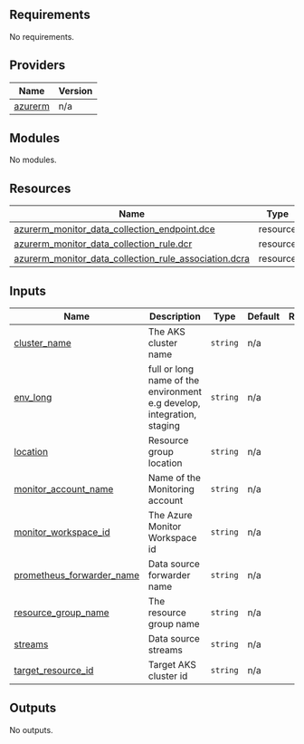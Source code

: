 <!-- BEGIN_TF_DOCS -->
## Requirements

No requirements.

## Providers

| Name | Version |
|------|---------|
| <a name="provider_azurerm"></a> [azurerm](#provider\_azurerm) | n/a |

## Modules

No modules.

## Resources

| Name | Type |
|------|------|
| [azurerm_monitor_data_collection_endpoint.dce](https://registry.terraform.io/providers/hashicorp/azurerm/latest/docs/resources/monitor_data_collection_endpoint) | resource |
| [azurerm_monitor_data_collection_rule.dcr](https://registry.terraform.io/providers/hashicorp/azurerm/latest/docs/resources/monitor_data_collection_rule) | resource |
| [azurerm_monitor_data_collection_rule_association.dcra](https://registry.terraform.io/providers/hashicorp/azurerm/latest/docs/resources/monitor_data_collection_rule_association) | resource |

## Inputs

| Name | Description | Type | Default | Required |
|------|-------------|------|---------|:--------:|
| <a name="input_cluster_name"></a> [cluster\_name](#input\_cluster\_name) | The AKS cluster name | `string` | n/a | yes |
| <a name="input_env_long"></a> [env\_long](#input\_env\_long) | full or long name of the environment e.g develop, integration, staging | `string` | n/a | yes |
| <a name="input_location"></a> [location](#input\_location) | Resource group location | `string` | n/a | yes |
| <a name="input_monitor_account_name"></a> [monitor\_account\_name](#input\_monitor\_account\_name) | Name of the Monitoring account | `string` | n/a | yes |
| <a name="input_monitor_workspace_id"></a> [monitor\_workspace\_id](#input\_monitor\_workspace\_id) | The Azure Monitor Workspace id | `string` | n/a | yes |
| <a name="input_prometheus_forwarder_name"></a> [prometheus\_forwarder\_name](#input\_prometheus\_forwarder\_name) | Data source forwarder name | `string` | n/a | yes |
| <a name="input_resource_group_name"></a> [resource\_group\_name](#input\_resource\_group\_name) | The resource group name | `string` | n/a | yes |
| <a name="input_streams"></a> [streams](#input\_streams) | Data source streams | `string` | n/a | yes |
| <a name="input_target_resource_id"></a> [target\_resource\_id](#input\_target\_resource\_id) | Target AKS cluster id | `string` | n/a | yes |

## Outputs

No outputs.
<!-- END_TF_DOCS -->